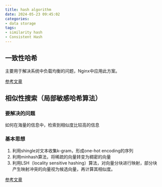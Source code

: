 ```yaml
---
title: hash algorithm
date: 2024-05-23 09:45:02
categories:
- data storage
tags:
- similarity hash
- Consistent Hash
---
```




## 一致性哈希

主要用于解决系统中负载均衡的问题，Nginx中应用此方案。

[参考文章](https://www.xiaolincoding.com/os/8_network_system/hash.html#%E5%A6%82%E4%BD%95%E5%88%86%E9%85%8D%E8%AF%B7%E6%B1%82)



## 相似性搜索（局部敏感哈希算法）

### 要解决的问题

如何在海量的信息中，检索到相似度比较高的信息

### 基本思想

1. 利用shingle对文本收集k-gram，形成one-hot encoding的序列
2. 利用minhash算法，将稀疏的向量转变为稠密的向量
3. 利用LSH（locality sensitive hashing）算法，对向量分块进行映射，部分块产生映射冲突的向量视为候选向量，再计算其相似度。

[参考文章](https://zhuanlan.zhihu.com/p/678735907)
